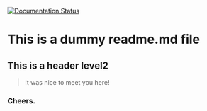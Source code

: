 [![Documentation Status](http://readthedocs.org/projects/pythonic-documentation/badge/?version=latest)](https://pythonic-documentation.readthedocs.io/en/latest/?badge=latest)

# This is a dummy readme.md file

## This is a header level2

> It was nice to meet you here!

### Cheers.